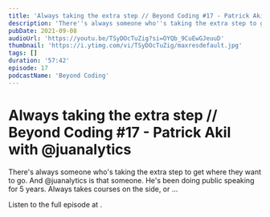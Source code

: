 ```yaml
---
title: 'Always taking the extra step // Beyond Coding #17 - Patrick Akil with @juanalytics'
description: 'There''s always someone who''s taking the extra step to get where they want to go. And @juanalytics is that someone. He''s been doing public speaking for 5 years. Always takes courses on the side, or ...'
pubDate: 2021-09-08
audioUrl: 'https://youtu.be/TSyDOcTuZig?si=OYQb_9CuEwGJeuuD'
thumbnail: 'https://i.ytimg.com/vi/TSyDOcTuZig/maxresdefault.jpg'
tags: []
duration: '57:42'
episode: 17
podcastName: 'Beyond Coding'
---
```


# Always taking the extra step // Beyond Coding #17 - Patrick Akil with @juanalytics

There's always someone who's taking the extra step to get where they want to go. And @juanalytics is that someone. He's been doing public speaking for 5 years. Always takes courses on the side, or ...

Listen to the full episode at [](https://youtu.be/TSyDOcTuZig?si=OYQb_9CuEwGJeuuD).

